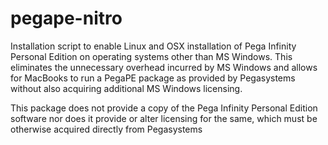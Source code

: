 # pegape-nitro
Installation script to enable Linux and OSX installation of Pega Infinity Personal Edition on operating systems
other than MS Windows. This eliminates the unnecessary overhead incurred by MS Windows and allows for MacBooks
to run a PegaPE package as provided by Pegasystems without also acquiring additional MS Windows licensing.

This package does not provide a copy of the Pega Infinity Personal Edition software nor does it provide or 
alter licensing for the same, which must be otherwise acquired directly from Pegasystems

